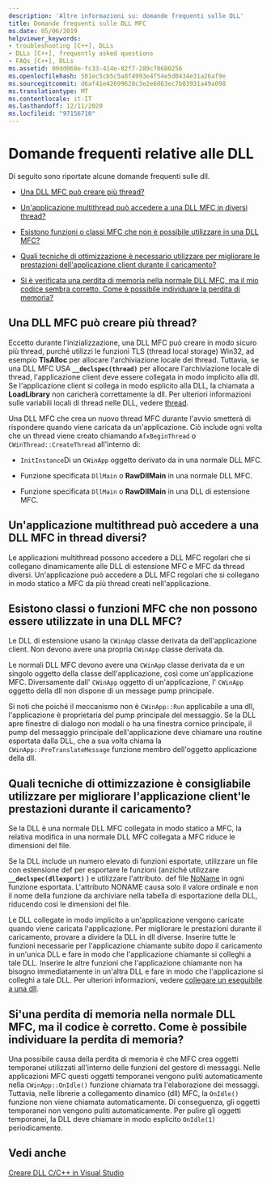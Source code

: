 ```yaml
---
description: 'Altre informazioni su: domande frequenti sulle DLL'
title: Domande frequenti sulle DLL MFC
ms.date: 05/06/2019
helpviewer_keywords:
- troubleshooting [C++], DLLs
- DLLs [C++], frequently asked questions
- FAQs [C++], DLLs
ms.assetid: 09dd068e-fc33-414e-82f7-289c70680256
ms.openlocfilehash: 501ec5cb5c5a8f4993e4f54e5d0434e31a26af9e
ms.sourcegitcommit: d6af41e42699628c3e2e6063ec7b03931a49a098
ms.translationtype: MT
ms.contentlocale: it-IT
ms.lasthandoff: 12/11/2020
ms.locfileid: "97156710"
---
```

# <a name="dll-frequently-asked-questions"></a>Domande frequenti relative alle DLL

Di seguito sono riportate alcune domande frequenti sulle dll.

- [Una DLL MFC può creare più thread?](#mfc_multithreaded_1)

- [Un'applicazione multithread può accedere a una DLL MFC in diversi thread?](#mfc_multithreaded_2)

- [Esistono funzioni o classi MFC che non è possibile utilizzare in una DLL MFC?](#mfc_prohibited_classes)

- [Quali tecniche di ottimizzazione è necessario utilizzare per migliorare le prestazioni dell'applicazione client durante il caricamento?](#mfc_optimization)

- [Si è verificata una perdita di memoria nella normale DLL MFC, ma il mio codice sembra corretto. Come è possibile individuare la perdita di memoria?](#memory_leak)

## <a name="can-an-mfc-dll-create-multiple-threads"></a><a name="mfc_multithreaded_1"></a> Una DLL MFC può creare più thread?

Eccetto durante l'inizializzazione, una DLL MFC può creare in modo sicuro più thread, purché utilizzi le funzioni TLS (thread local storage) Win32, ad esempio **TlsAlloc** per allocare l'archiviazione locale dei thread. Tuttavia, se una DLL MFC USA **`__declspec(thread)`** per allocare l'archiviazione locale di thread, l'applicazione client deve essere collegata in modo implicito alla dll. Se l'applicazione client si collega in modo esplicito alla DLL, la chiamata a **LoadLibrary** non caricherà correttamente la dll. Per ulteriori informazioni sulle variabili locali di thread nelle DLL, vedere [thread](../cpp/thread.md).

Una DLL MFC che crea un nuovo thread MFC durante l'avvio smetterà di rispondere quando viene caricata da un'applicazione. Ciò include ogni volta che un thread viene creato chiamando `AfxBeginThread` o `CWinThread::CreateThread` all'interno di:

- `InitInstance`Di un `CWinApp` oggetto derivato da in una normale DLL MFC.

- Funzione specificata `DllMain` o **RawDllMain** in una normale DLL MFC.

- Funzione specificata `DllMain` o **RawDllMain** in una DLL di estensione MFC.

## <a name="can-a-multithreaded-application-access-an-mfc-dll-in-different-threads"></a><a name="mfc_multithreaded_2"></a> Un'applicazione multithread può accedere a una DLL MFC in thread diversi?

Le applicazioni multithread possono accedere a DLL MFC regolari che si collegano dinamicamente alle DLL di estensione MFC e MFC da thread diversi. Un'applicazione può accedere a DLL MFC regolari che si collegano in modo statico a MFC da più thread creati nell'applicazione.

## <a name="are-there-any-mfc-classes-or-functions-that-cannot-be-used-in-an-mfc-dll"></a><a name="mfc_prohibited_classes"></a> Esistono classi o funzioni MFC che non possono essere utilizzate in una DLL MFC?

Le DLL di estensione usano la `CWinApp` classe derivata da dell'applicazione client. Non devono avere una propria `CWinApp` classe derivata da.

Le normali DLL MFC devono avere una `CWinApp` classe derivata da e un singolo oggetto della classe dell'applicazione, così come un'applicazione MFC. Diversamente dall' `CWinApp` oggetto di un'applicazione, l' `CWinApp` oggetto della dll non dispone di un message pump principale.

Si noti che poiché il meccanismo non è `CWinApp::Run` applicabile a una dll, l'applicazione è proprietaria del pump principale del messaggio. Se la DLL apre finestre di dialogo non modali o ha una finestra cornice principale, il pump del messaggio principale dell'applicazione deve chiamare una routine esportata dalla DLL, che a sua volta chiama la `CWinApp::PreTranslateMessage` funzione membro dell'oggetto applicazione della dll.

## <a name="what-optimization-techniques-should-i-use-to-improve-the-client-application39s-performance-when-loading"></a><a name="mfc_optimization"></a> Quali tecniche di ottimizzazione è consigliabile utilizzare per migliorare l'applicazione client&#39;le prestazioni durante il caricamento?

Se la DLL è una normale DLL MFC collegata in modo statico a MFC, la relativa modifica in una normale DLL MFC collegata a MFC riduce le dimensioni del file.

Se la DLL include un numero elevato di funzioni esportate, utilizzare un file con estensione def per esportare le funzioni (anziché utilizzare **`__declspec(dllexport)`** ) e utilizzare l'attributo. def file [NoName](exporting-functions-from-a-dll-by-ordinal-rather-than-by-name.md) in ogni funzione esportata. L'attributo NONAME causa solo il valore ordinale e non il nome della funzione da archiviare nella tabella di esportazione della DLL, riducendo così le dimensioni del file.

Le DLL collegate in modo implicito a un'applicazione vengono caricate quando viene caricata l'applicazione. Per migliorare le prestazioni durante il caricamento, provare a dividere la DLL in dll diverse. Inserire tutte le funzioni necessarie per l'applicazione chiamante subito dopo il caricamento in un'unica DLL e fare in modo che l'applicazione chiamante si colleghi a tale DLL. Inserire le altre funzioni che l'applicazione chiamante non ha bisogno immediatamente in un'altra DLL e fare in modo che l'applicazione si colleghi a tale DLL. Per ulteriori informazioni, vedere [collegare un eseguibile a una dll](linking-an-executable-to-a-dll.md#determining-which-linking-method-to-use).

## <a name="there39s-a-memory-leak-in-my-regular-mfc-dll-but-my-code-looks-fine-how-can-i-find-the-memory-leak"></a><a name="memory_leak"></a> Si&#39;una perdita di memoria nella normale DLL MFC, ma il codice è corretto. Come è possibile individuare la perdita di memoria?

Una possibile causa della perdita di memoria è che MFC crea oggetti temporanei utilizzati all'interno delle funzioni del gestore di messaggi. Nelle applicazioni MFC questi oggetti temporanei vengono puliti automaticamente nella `CWinApp::OnIdle()` funzione chiamata tra l'elaborazione dei messaggi. Tuttavia, nelle librerie a collegamento dinamico (dll) MFC, la `OnIdle()` funzione non viene chiamata automaticamente. Di conseguenza, gli oggetti temporanei non vengono puliti automaticamente. Per pulire gli oggetti temporanei, la DLL deve chiamare in modo esplicito `OnIdle(1)` periodicamente.

## <a name="see-also"></a>Vedi anche

[Creare DLL C/C++ in Visual Studio](dlls-in-visual-cpp.md)
